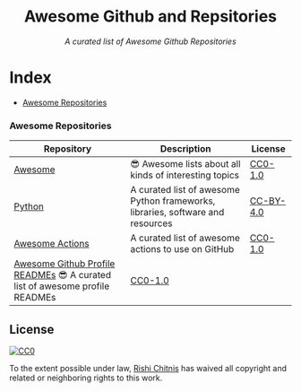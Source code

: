 <div align=center>
  
  # Awesome Github and Repsitories
  *A curated list of Awesome Github Repositories*
</div>

# Index

* [Awesome Repositories](###Awesome-Repositories)




### Awesome Repositories

Repository  |   Description |   License |
|---|---|---|
|   [Awesome](https://github.com/sindresorhus/awesome)  |   😎 Awesome lists about all kinds of interesting topics  |   [CC0-1.0](https://creativecommons.org/publicdomain/zero/1.0/legalcode) |
|   [Python](https://github.com/vinta/awesome-python)   |   A curated list of awesome Python frameworks, libraries, software and resources  |   [CC-BY-4.0](https://creativecommons.org/licenses/by/4.0/ ) |
|   [Awesome Actions](https://github.com/sdras/awesome-actions) | A curated list of awesome actions to use on GitHub | [CC0-1.0](https://creativecommons.org/publicdomain/zero/1.0/legalcode) |
|   [Awesome Github Profile READMEs](https://github.com/abhisheknaidu/awesome-github-profile-readmes) 😎 A curated list of awesome profile READMEs |  [CC0-1.0](https://creativecommons.org/publicdomain/zero/1.0/legalcode) |

## License

[![CC0](https://licensebuttons.net/p/zero/1.0/88x31.png)](https://creativecommons.org/publicdomain/zero/1.0/)

To the extent possible under law, [Rishi Chitnis](https://rishichitnis007@yahoo.com/) has waived all copyright and related or neighboring rights to this work.

